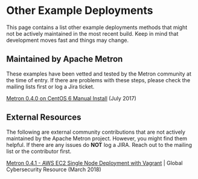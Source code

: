 <!--
Licensed to the Apache Software Foundation (ASF) under one
or more contributor license agreements.  See the NOTICE file
distributed with this work for additional information
regarding copyright ownership.  The ASF licenses this file
to you under the Apache License, Version 2.0 (the
"License"); you may not use this file except in compliance
with the License.  You may obtain a copy of the License at

    http://www.apache.org/licenses/LICENSE-2.0

Unless required by applicable law or agreed to in writing, software
distributed under the License is distributed on an "AS IS" BASIS,
WITHOUT WARRANTIES OR CONDITIONS OF ANY KIND, either express or implied.
See the License for the specific language governing permissions and
limitations under the License.
-->
# Other Example Deployments
This page contains a list other example deployments methods that might not be actively maintained in the most recent build. Keep in mind that development moves fast and things may change.

## Maintained by Apache Metron
These examples have been vetted and tested by the Metron community at the time of entry. If there are problems with these steps, please check the mailing lists first or log a Jira ticket.

[Metron 0.4.0 on CentOS 6 Manual Install](manual-install/Manual_Install_CentOS6.md) (July 2017)

## External Resources
The following are external community contributions that are not actively maintained by the Apache Metron project. However, you might find them helpful. If there are any issues do **NOT** log a JIRA. Reach out to the mailing list or the contributor first.


[Metron 0.4.1 - AWS EC2 Single Node Deployment with Vagrant](././metron-contrib/Metron-041SingleNodeEC2Vagrant)     |  Global Cybersecurity Resource (March 2018)
